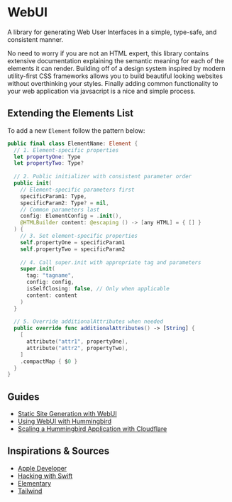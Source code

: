 # WebUI

A library for generating Web User Interfaces in a simple, type-safe, and consistent manner.

No need to worry if you are not an HTML expert, this library contains extensive documentation explaining the semantic meaning for each of the elements it can render. Building off of a design system inspired by modern utility-first CSS frameworks allows you to build beautiful looking websites without overthinking your styles. Finally adding common functionality to your web application via javsacript is a nice and simple process.

## Extending the Elements List

To add a new `Element` follow the pattern below:

```swift
public final class ElementName: Element {
  // 1. Element-specific properties
  let propertyOne: Type
  let propertyTwo: Type?
  
  // 2. Public initializer with consistent parameter order
  public init(
    // Element-specific parameters first
    specificParam1: Type,
    specificParam2: Type? = nil,
    // Common parameters last
    config: ElementConfig = .init(),
    @HTMLBuilder content: @escaping () -> [any HTML] = { [] }
  ) {
    // 3. Set element-specific properties
    self.propertyOne = specificParam1
    self.propertyTwo = specificParam2
    
    // 4. Call super.init with appropriate tag and parameters
    super.init(
      tag: "tagname", 
      config: config, 
      isSelfClosing: false, // Only when applicable
      content: content
    )
  }
  
  // 5. Override additionalAttributes when needed
  public override func additionalAttributes() -> [String] {
    [
      attribute("attr1", propertyOne),
      attribute("attr2", propertyTwo),
    ]
    .compactMap { $0 }
  }
}
```

## Guides

- [Static Site Generation with WebUI](https://maclong9.github.io/portfolio/articles/introduction-to-webui)
- [Using WebUI with Hummingbird](./)
- [Scaling a Hummingbird Application with Cloudflare](./)

## Inspirations & Sources

- [Apple Developer](https://developer.apple.com/videos/play/wwdc2021/10253/)
- [Hacking with Swift](https://www.hackingwithswift.com/articles/266/build-your-next-website-in-swift)
- [Elementary](https://github.com/sliemeobn/elementary/tree/main)
- [Tailwind](http://tailwindcss.com)
